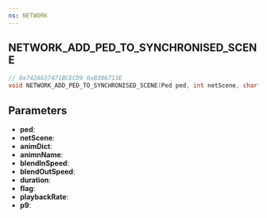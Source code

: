 ```yaml
---
ns: NETWORK
---
```

## NETWORK_ADD_PED_TO_SYNCHRONISED_SCENE

```c
// 0x742A637471BCECD9 0xB386713E
void NETWORK_ADD_PED_TO_SYNCHRONISED_SCENE(Ped ped, int netScene, char* animDict, char* animnName, float blendInSpeed, float blendOutSpeed, int duration, int flag, float playbackRate, Any p9);
```


## Parameters
* **ped**: 
* **netScene**: 
* **animDict**: 
* **animnName**: 
* **blendInSpeed**: 
* **blendOutSpeed**: 
* **duration**: 
* **flag**: 
* **playbackRate**: 
* **p9**: 


